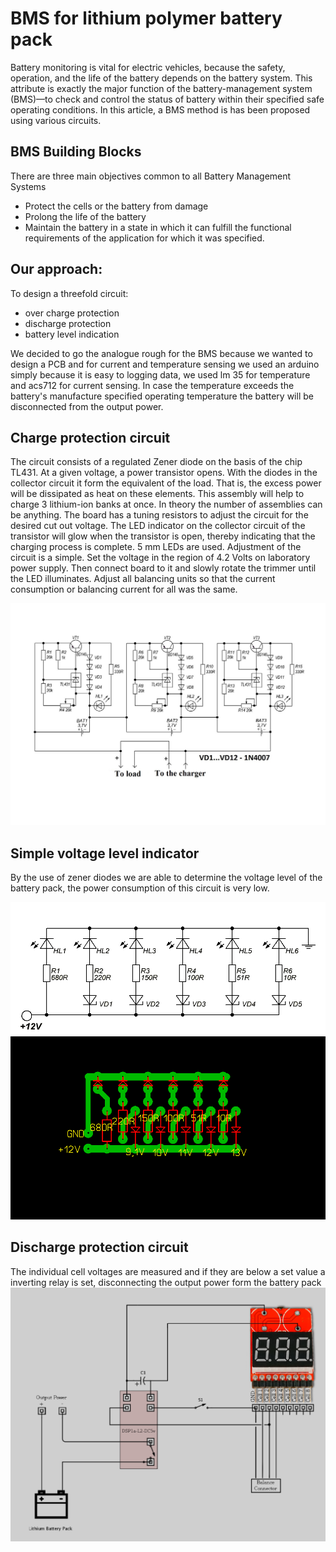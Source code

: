# BMS for lithium polymer battery pack

Battery monitoring is vital for electric vehicles, because the safety, operation, and the life of the battery depends on the battery system. This attribute is exactly the major function of the battery-management system (BMS)—to check and control the status of battery within their specified safe operating conditions. In this article, a BMS method is has been proposed using various circuits. 

## BMS Building Blocks
There are three main objectives common to all Battery Management Systems
- Protect the cells or the battery from damage
- Prolong the life of the battery
- Maintain the battery in a state in which it can fulfill the functional 
  requirements of the application for which it was specified.

## Our approach:
To design a threefold circuit:
- over charge protection
- discharge protection
- battery level indication

We decided to go the analogue rough for the BMS because we wanted to design a PCB and for current and temperature sensing we used an arduino simply because it is easy to logging data, we used lm 35 for temperature and acs712 for current sensing. In case the temperature exceeds the battery's manufacture specified operating temperature the battery will be disconnected from the output power.




## Charge protection circuit
The circuit consists of a regulated Zener diode on the basis of the chip TL431. At a given voltage, a power transistor opens. With the diodes in the collector circuit it form the equivalent of the load. 
That is, the excess power will be dissipated as heat on these elements. This assembly will help to charge 3 lithium-ion banks at once. 
In theory the number of assemblies can be anything. The board has a tuning resistors to adjust the circuit for the desired cut out voltage. The LED indicator on the collector circuit of the transistor will glow when the transistor is open, thereby indicating that the charging process is complete. 5 mm LEDs are used. Adjustment of the circuit is a simple. Set the voltage in the region of 4.2 Volts on laboratory power supply. Then connect board to it and slowly rotate the trimmer until the LED illuminates. Adjust all balancing units so that the current consumption or balancing current for all was the same.

![schematic](static/schematic.jpg)

## Simple voltage level indicator
By the use of zener diodes we are able to determine the voltage level of the battery pack, the power consumption of this circuit is very low.

![schematic2](static/schematic2.jpg)
![schematic3](static/schematic3.jpg)


## Discharge protection circuit
The individual cell voltages are measured and if they are below a set value a inverting relay is set, disconnecting the output power form the battery pack
![schematic4](static/schematic4.jpg)
